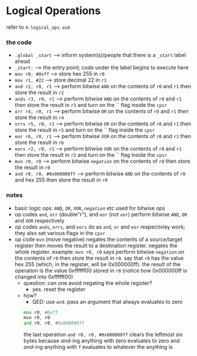 # Logical Operations
refer to `4-logical_ops.asm`

### the code
* `.global _start` --> inform system(s)/people that there is a `_start` label ahead 
* `_start:` --> the entry point; code under the label begins to execute here
*    `mov r0, #0xff` --> store hex 255 in `r0`
*    `mov r1, #22` --> store decimal 22 in `r1`
*    `and r2, r0, r1` --> perform bitwise `AND` on the contents of `r0` and `r1` then store the result in `r2`
*    `ands r3, r0, r1` --> perform bitwise `AND` on the contents of `r0` and `r1` then store the result in `r3` and turn on the `` flag inside the `cpsr`
*    `orr r4, r0, r1` --> perform bitwise `OR` on the contents of `r0` and `r1` then store the result in `r4`
*    `orrs r5, r0, r1` --> perform bitwise `OR` on the contents of `r0` and `r1` then store the result in `r5` and turn on the `` flag inside the `cpsr`
*    `eor r6, r0, r1` --> perform bitwise `XOR` on the contents of `r0` and `r1` then store the result in `r6`
*    `eors r2, r0, r1` --> perform bitwise `XOR` on the contents of `r0` and `r1` then store the result in `r2` and turn on the `` flag inside the `cpsr`
*    `mvn r0, r0` --> perform bitwise _`negation`_ on the contents of `r0` then store the result in `r0`
*    `and r0, r0, #0x000000ff` --> perform bitwise `AND` on the contents of `r0` and hex 255 then store the result in `r0`

### notes
* basic logic ops: `AND`, `OR`, `XOR`, _`negation`_ etc used for bitwise ops
* op codes `and`, `orr` (double"r"), and `eor` (not `xor`) perform bitwise `AND`, `OR` and `XOR` respectively
* op codes `ands`, `orrs`, and `eors` do as `and`, `or` and `eor` respectivley work; they also set various flags in the `cpsr`
* op code `mvn` (move negative) negates the contents of a source/target register then moves the result to a destination register. negates the _whole_ register. example: `mvn r0, r0` says perform bitwise _`negation`_ on the contents of `r0` then store the result in `r0`. say that `r0` has the value hex 255 (which, in the register, will be 0x000000ff). the result of the operation is the value 0xffffff00 stored in `r0` (notice how 0x000000ff is changed into 0xffffff00)
    * question: can one avoid negating the whole register?
        * yes. reset the register 
    * how?
        * QED: use `and`. pass an argument that always evaluates to zero
        ~~~asm
        mov r0, #0xff
        mvn r0, r0
        and r0, r0, #0x000000ff
        ~~~
        the last operation `and r0, r0, #0x000000ff` clears the leftmost six bytes because _and_-ing anything with zero evaluates to zero and _and_-ing anything with `f` evaluates to whatever the anything is 
